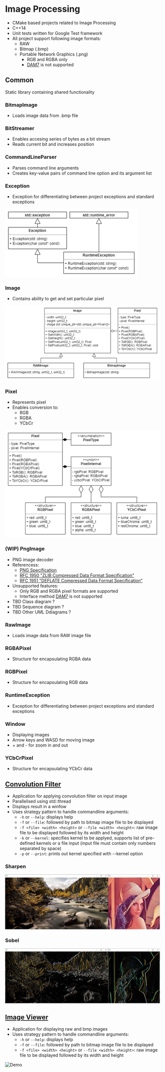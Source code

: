 # Image Processing
- CMake based projects related to Image Processing
- C++14
- Unit tests written for Google Test framework
- All project support following image formats:
    - RAW
    - Bitmap (.bmp)
    - Portable Network Graphics (.png)
        - RGB and RGBA only
        - [DAM7](https://en.wikipedia.org/wiki/Adam7_algorithm) is not supported

## Common
Static library containing shared functionality

### BitmapImage
- Loads image data from .bmp file

### BitStreamer
- Enables accesing series of bytes as a bit stream
- Reads current bit and increases position

### CommandLineParser
- Parses command line arguments
- Creates key-value pairs of command line option and its argument list

### Exception
- Exception for differentiating between project exceptions and standard exceptions

![Demo](Common/media/Exception.png)

### Image
- Contains ability to get and set particular pixel

![Demo](Common/media/Image.png)

### Pixel
- Represents pixel
- Enables conversion to:
   - RGB 
   - RGBA 
   - YCbCr

![Demo](Common/media/Pixel.png)

### (WIP) PngImage
- PNG image decoder
- Referencess:
    - [PNG Specification](https://www.w3.org/TR/PNG/)
    - [RFC 1950 "ZLIB Compressed Data Format Specification"](https://datatracker.ietf.org/doc/html/rfc1950)
    - [RFC 1951 "DEFLATE Compressed Data Format Specification"](https://datatracker.ietf.org/doc/html/rfc1951)
- Unsupported features:
    - Only RGB and RGBA pixel formats are supported
    - Interface method [DAM7](https://en.wikipedia.org/wiki/Adam7_algorithm) is not supported
- TBD Class diagram ?
- TBD Sequence diagram ?
- TBD Other UML Ddiagrams ?

### RawImage
- Loads image data from RAW image file

### RGBAPixel
- Structure for encapsulating RGBA data

### RGBPixel
- Structure for encapsulating RGB data

### RuntimeException
- Exception for differentiating between project exceptions and standard exceptions

### Window
- Displaying images
- Arrow keys and WASD for moving image
- \+ and - for zoom in and out

### YCbCrPixel
- Structure for encapsulating YCbCr data

## [Convolution Filter](ConvolutionFilter)
- Application for applying convolution filter on input image
- Parallelised using std::thread
- Displays result in a winfow
- Uses strategy pattern to handle commandline arguments:
    - `-h` or `--help`: displays help
    - `-f` or `--file`: followed by path to bitmap image file to be displayed
    - `-f <file> <width> <height>` or `--file <width> <height>`: raw image file to be displayed followed by its width and height
    - `-k` or `--kernel`: specifies kernel to be applyed, supports list of pre-defined kernels or a file input (input file must contain only numbers separated by space)
    - `-p` or `--print`: prints out kernel specified with --kernel option

### Sharpen
![Demo](ConvolutionFilter/media/SHARPEN.png)

### Sobel
![Demo](ConvolutionFilter/media/SOBEL.png)

## [Image Viewer](ImageViewer)
- Application for displaying raw and bmp images
- Uses strategy pattern to handle commandline arguments:
    - `-h` or `--help`: displays help
    - `-f` or `--file`: followed by path to bitmap image file to be displayed
    - `-f <file> <width> <height>` or `--file <width> <height>`: raw image file to be displayed followed by its width and height

![Demo](ImageViewer/media/ImageViewer.gif)

